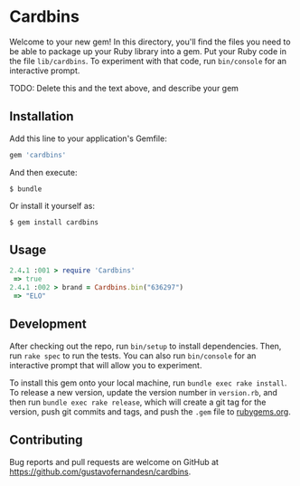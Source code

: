 # Cardbins

Welcome to your new gem! In this directory, you'll find the files you need to be able to package up your Ruby library into a gem. Put your Ruby code in the file `lib/cardbins`. To experiment with that code, run `bin/console` for an interactive prompt.

TODO: Delete this and the text above, and describe your gem

## Installation

Add this line to your application's Gemfile:

```ruby
gem 'cardbins'
```

And then execute:

    $ bundle

Or install it yourself as:

    $ gem install cardbins

## Usage

```ruby
2.4.1 :001 > require 'Cardbins'
 => true
2.4.1 :002 > brand = Cardbins.bin("636297")
 => "ELO"
 ```

## Development

After checking out the repo, run `bin/setup` to install dependencies. Then, run `rake spec` to run the tests. You can also run `bin/console` for an interactive prompt that will allow you to experiment.

To install this gem onto your local machine, run `bundle exec rake install`. To release a new version, update the version number in `version.rb`, and then run `bundle exec rake release`, which will create a git tag for the version, push git commits and tags, and push the `.gem` file to [rubygems.org](https://rubygems.org).

## Contributing

Bug reports and pull requests are welcome on GitHub at https://github.com/gustavofernandesn/cardbins.
